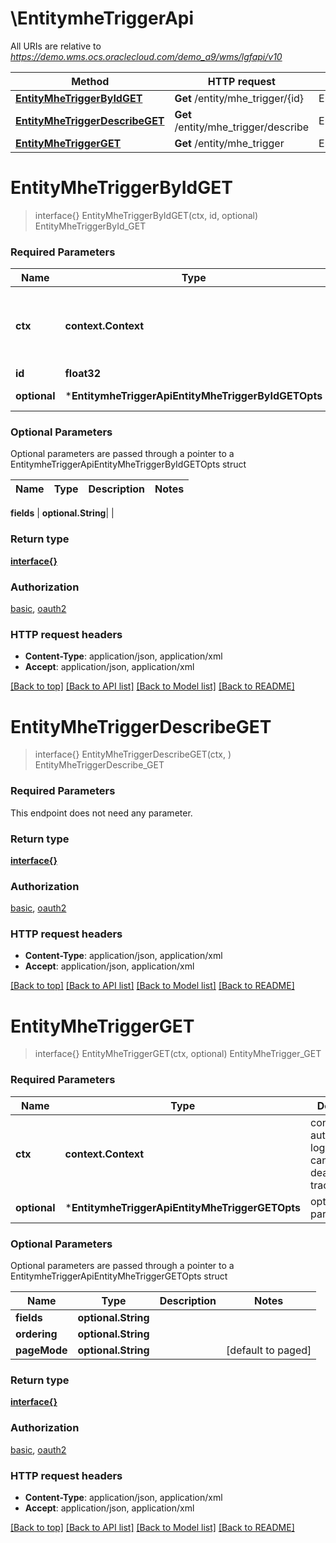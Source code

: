 # \EntitymheTriggerApi

All URIs are relative to *https://demo.wms.ocs.oraclecloud.com/demo_a9/wms/lgfapi/v10*

Method | HTTP request | Description
------------- | ------------- | -------------
[**EntityMheTriggerByIdGET**](EntitymheTriggerApi.md#EntityMheTriggerByIdGET) | **Get** /entity/mhe_trigger/{id} | EntityMheTriggerById_GET
[**EntityMheTriggerDescribeGET**](EntitymheTriggerApi.md#EntityMheTriggerDescribeGET) | **Get** /entity/mhe_trigger/describe | EntityMheTriggerDescribe_GET
[**EntityMheTriggerGET**](EntitymheTriggerApi.md#EntityMheTriggerGET) | **Get** /entity/mhe_trigger | EntityMheTrigger_GET


# **EntityMheTriggerByIdGET**
> interface{} EntityMheTriggerByIdGET(ctx, id, optional)
EntityMheTriggerById_GET



### Required Parameters

Name | Type | Description  | Notes
------------- | ------------- | ------------- | -------------
 **ctx** | **context.Context** | context for authentication, logging, cancellation, deadlines, tracing, etc.
  **id** | **float32**|  | 
 **optional** | ***EntitymheTriggerApiEntityMheTriggerByIdGETOpts** | optional parameters | nil if no parameters

### Optional Parameters
Optional parameters are passed through a pointer to a EntitymheTriggerApiEntityMheTriggerByIdGETOpts struct

Name | Type | Description  | Notes
------------- | ------------- | ------------- | -------------

 **fields** | **optional.String**|  | 

### Return type

[**interface{}**](interface{}.md)

### Authorization

[basic](../README.md#basic), [oauth2](../README.md#oauth2)

### HTTP request headers

 - **Content-Type**: application/json, application/xml
 - **Accept**: application/json, application/xml

[[Back to top]](#) [[Back to API list]](../README.md#documentation-for-api-endpoints) [[Back to Model list]](../README.md#documentation-for-models) [[Back to README]](../README.md)

# **EntityMheTriggerDescribeGET**
> interface{} EntityMheTriggerDescribeGET(ctx, )
EntityMheTriggerDescribe_GET



### Required Parameters
This endpoint does not need any parameter.

### Return type

[**interface{}**](interface{}.md)

### Authorization

[basic](../README.md#basic), [oauth2](../README.md#oauth2)

### HTTP request headers

 - **Content-Type**: application/json, application/xml
 - **Accept**: application/json, application/xml

[[Back to top]](#) [[Back to API list]](../README.md#documentation-for-api-endpoints) [[Back to Model list]](../README.md#documentation-for-models) [[Back to README]](../README.md)

# **EntityMheTriggerGET**
> interface{} EntityMheTriggerGET(ctx, optional)
EntityMheTrigger_GET



### Required Parameters

Name | Type | Description  | Notes
------------- | ------------- | ------------- | -------------
 **ctx** | **context.Context** | context for authentication, logging, cancellation, deadlines, tracing, etc.
 **optional** | ***EntitymheTriggerApiEntityMheTriggerGETOpts** | optional parameters | nil if no parameters

### Optional Parameters
Optional parameters are passed through a pointer to a EntitymheTriggerApiEntityMheTriggerGETOpts struct

Name | Type | Description  | Notes
------------- | ------------- | ------------- | -------------
 **fields** | **optional.String**|  | 
 **ordering** | **optional.String**|  | 
 **pageMode** | **optional.String**|  | [default to paged]

### Return type

[**interface{}**](interface{}.md)

### Authorization

[basic](../README.md#basic), [oauth2](../README.md#oauth2)

### HTTP request headers

 - **Content-Type**: application/json, application/xml
 - **Accept**: application/json, application/xml

[[Back to top]](#) [[Back to API list]](../README.md#documentation-for-api-endpoints) [[Back to Model list]](../README.md#documentation-for-models) [[Back to README]](../README.md)

